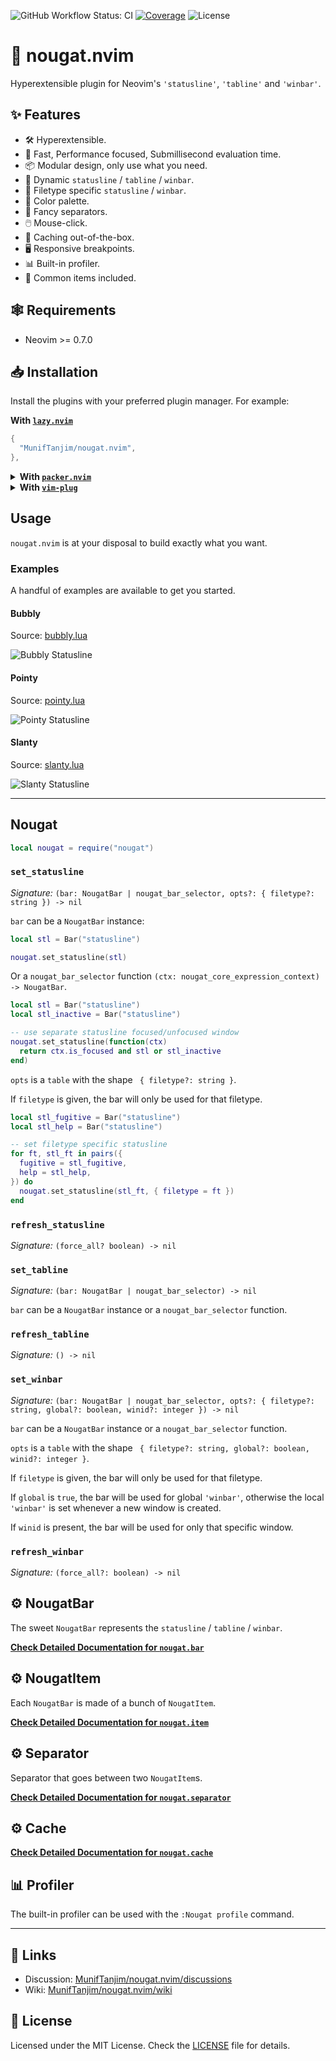![GitHub Workflow Status: CI](https://img.shields.io/github/actions/workflow/status/MunifTanjim/nougat.nvim/ci.yml?branch=main&label=CI&style=for-the-badge)
[![Coverage](https://img.shields.io/codecov/c/gh/MunifTanjim/nougat.nvim/main?style=for-the-badge)](https://codecov.io/gh/MunifTanjim/nougat.nvim)
![License](https://img.shields.io/github/license/MunifTanjim/nougat.nvim?color=%231385D0&style=for-the-badge)

# :chocolate_bar: nougat.nvim

Hyperextensible plugin for Neovim's `'statusline'`, `'tabline'` and `'winbar'`.

## :sparkles: Features

- :hammer_and_wrench: Hyperextensible.
- :rocket: Fast, Performance focused, Submillisecond evaluation time.
- :package: Modular design, only use what you need.
- :crystal_ball: Dynamic `statusline` / `tabline` / `winbar`.
- :page_with_curl: Filetype specific `statusline` / `winbar`.
- :art: Color palette.
- :nail_care: Fancy separators.
- :computer_mouse: Mouse-click.
- :briefcase: Caching out-of-the-box.
- :desktop_computer: Responsive breakpoints.
- :bar_chart: Built-in profiler.
- :peanuts: Common items included.

## :spider_web: Requirements

- Neovim >= 0.7.0

## :inbox_tray: Installation

Install the plugins with your preferred plugin manager. For example:

**With [`lazy.nvim`](https://github.com/folke/lazy.nvim)**

```lua
{
  "MunifTanjim/nougat.nvim",
},
```

<details>
<summary>
<strong>With <a href="https://github.com/wbthomason/packer.nvim"><code>packer.nvim</code></a></strong>
</summary>

```lua
use({
  "MunifTanjim/nougat.nvim",
})
```
</details>

<details>
<summary>
<strong>With <a href="https://github.com/junegunn/vim-plug"><code>vim-plug</code></a></strong>
</summary>

```vim
Plug 'MunifTanjim/nougat.nvim'
```
</details>

## Usage

`nougat.nvim` is at your disposal to build exactly what you want.

### Examples

A handful of examples are available to get you started.

#### Bubbly

Source: [bubbly.lua](examples/bubbly.lua)

![Bubbly Statusline](https://github.com/MunifTanjim/nougat.nvim/wiki/media/bubbly-statusline.png)

#### Pointy

Source: [pointy.lua](examples/pointy.lua)

![Pointy Statusline](https://github.com/MunifTanjim/nougat.nvim/wiki/media/pointy-statusline.png)

#### Slanty

Source: [slanty.lua](examples/slanty.lua)

![Slanty Statusline](https://github.com/MunifTanjim/nougat.nvim/wiki/media/slanty-statusline.png)

---

## Nougat

```lua
local nougat = require("nougat")
```

### `set_statusline`

_Signature:_ `(bar: NougatBar | nougat_bar_selector, opts?: { filetype?: string }) -> nil`

`bar` can be a `NougatBar` instance:

```lua
local stl = Bar("statusline")

nougat.set_statusline(stl)
```

Or a `nougat_bar_selector` function `(ctx: nougat_core_expression_context) -> NougatBar`.

```lua
local stl = Bar("statusline")
local stl_inactive = Bar("statusline")

-- use separate statusline focused/unfocused window
nougat.set_statusline(function(ctx)
  return ctx.is_focused and stl or stl_inactive
end)
```

`opts` is a `table` with the shape ` { filetype?: string }`.

If `filetype` is given, the bar will only be used for that filetype.

```lua
local stl_fugitive = Bar("statusline")
local stl_help = Bar("statusline")

-- set filetype specific statusline
for ft, stl_ft in pairs({
  fugitive = stl_fugitive,
  help = stl_help,
}) do
  nougat.set_statusline(stl_ft, { filetype = ft })
end
```

### `refresh_statusline`

_Signature:_ `(force_all? boolean) -> nil`

### `set_tabline`

_Signature:_ `(bar: NougatBar | nougat_bar_selector) -> nil`

`bar` can be a `NougatBar` instance or a `nougat_bar_selector` function.

### `refresh_tabline`

_Signature:_ `() -> nil`

### `set_winbar`

_Signature:_ `(bar: NougatBar | nougat_bar_selector, opts?: { filetype?: string, global?: boolean, winid?: integer }) -> nil`

`bar` can be a `NougatBar` instance or a `nougat_bar_selector` function.

`opts` is a `table` with the shape ` { filetype?: string, global?: boolean, winid?: integer }`.

If `filetype` is given, the bar will only be used for that filetype.

If `global` is `true`, the bar will be used for global `'winbar'`, otherwise the local `'winbar'` is set whenever a new window is created.

If `winid` is present, the bar will be used for only that specific window.

### `refresh_winbar`

_Signature:_ `(force_all?: boolean) -> nil`

## :gear: NougatBar

The sweet `NougatBar` represents the `statusline` / `tabline` / `winbar`.

**[Check Detailed Documentation for `nougat.bar`](lua/nougat/bar)**

## :gear: NougatItem

Each `NougatBar` is made of a bunch of `NougatItem`.

**[Check Detailed Documentation for `nougat.item`](lua/nougat/item)**

## :gear: Separator

Separator that goes between two `NougatItem`s.

**[Check Detailed Documentation for `nougat.separator`](lua/nougat/separator)**

## :gear: Cache

**[Check Detailed Documentation for `nougat.cache`](lua/nougat/cache)**

## :bar_chart: Profiler

The built-in profiler can be used with the `:Nougat profile` command.

---

## :notebook: Links

- Discussion: [MunifTanjim/nougat.nvim/discussions](https://github.com/MunifTanjim/nougat.nvim/discussions)
- Wiki: [MunifTanjim/nougat.nvim/wiki](https://github.com/MunifTanjim/nougat.nvim/wiki)

## :scroll: License

Licensed under the MIT License. Check the [LICENSE](./LICENSE) file for details.

